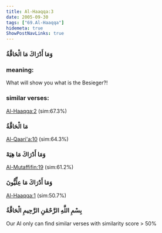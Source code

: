 ```yaml
---
title: Al-Haaqqa:3
date: 2005-09-30
tags: ["69.Al-Haaqqa"]
hidemeta: true 
ShowPostNavLinks: true 
---
```

### وَمَا أَدْرَاكَ مَا الْحَاقَّةُ
### meaning: 
What will show you what is the Besieger?!
### similar verses: 

[Al-Haaqqa:2](/69/2) (sim:67.3%)

### مَا الْحَاقَّةُ

[Al-Qaari'a:10](/101/10) (sim:64.3%)

### وَمَا أَدْرَاكَ مَا هِيَهْ

[Al-Mutaffifin:19](/83/19) (sim:61.2%)

### وَمَا أَدْرَاكَ مَا عِلِّيُّونَ

[Al-Haaqqa:1](/69/1) (sim:50.7%)

### بِسْمِ اللَّهِ الرَّحْمَٰنِ الرَّحِيمِ الْحَاقَّةُ

Our AI only can find similar verses with similarity score > 50% 
